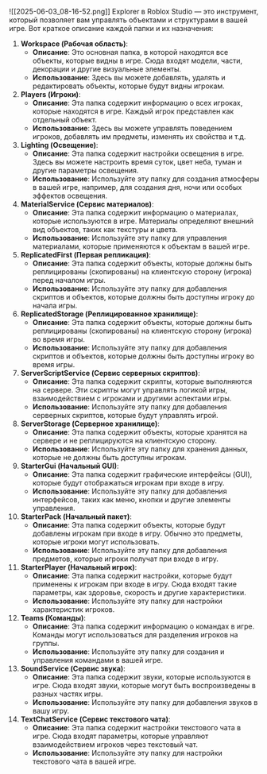 ![[2025-06-03_08-16-52.png]]
Explorer в Roblox Studio — это инструмент, который позволяет вам управлять объектами и структурами в вашей игре. Вот краткое описание каждой папки и их назначения:

1. **Workspace (Рабочая область)**:
    - **Описание**: Это основная папка, в которой находятся все объекты, которые видны в игре. Сюда входят модели, части, декорации и другие визуальные элементы.
    - **Использование**: Здесь вы можете добавлять, удалять и редактировать объекты, которые будут видны игрокам.
2. **Players (Игроки)**:
    - **Описание**: Эта папка содержит информацию о всех игроках, которые находятся в игре. Каждый игрок представлен как отдельный объект.
    - **Использование**: Здесь вы можете управлять поведением игроков, добавлять им предметы, изменять их свойства и т.д.
3. **Lighting (Освещение)**:
    - **Описание**: Эта папка содержит настройки освещения в игре. Здесь вы можете настроить время суток, цвет неба, туман и другие параметры освещения.
    - **Использование**: Используйте эту папку для создания атмосферы в вашей игре, например, для создания дня, ночи или особых эффектов освещения.
4. **MaterialService (Сервис материалов)**:
    - **Описание**: Эта папка содержит информацию о материалах, которые используются в игре. Материалы определяют внешний вид объектов, таких как текстуры и цвета.
    - **Использование**: Используйте эту папку для управления материалами, которые применяются к объектам в вашей игре.
5. **ReplicatedFirst (Первая репликация)**:
    - **Описание**: Эта папка содержит объекты, которые должны быть реплицированы (скопированы) на клиентскую сторону (игрока) перед началом игры.
    - **Использование**: Используйте эту папку для добавления скриптов и объектов, которые должны быть доступны игроку до начала игры.
6. **ReplicatedStorage (Реплицированное хранилище)**:
    - **Описание**: Эта папка содержит объекты, которые должны быть реплицированы (скопированы) на клиентскую сторону (игрока) во время игры.
    - **Использование**: Используйте эту папку для добавления скриптов и объектов, которые должны быть доступны игроку во время игры.
7. **ServerScriptService (Сервис серверных скриптов)**:
    - **Описание**: Эта папка содержит скрипты, которые выполняются на сервере. Эти скрипты могут управлять логикой игры, взаимодействием с игроками и другими аспектами игры.
    - **Использование**: Используйте эту папку для добавления серверных скриптов, которые будут управлять игрой.
8. **ServerStorage (Серверное хранилище)**:
    - **Описание**: Эта папка содержит объекты, которые хранятся на сервере и не реплицируются на клиентскую сторону.
    - **Использование**: Используйте эту папку для хранения данных, которые не должны быть доступны игрокам.
9. **StarterGui (Начальный GUI)**:
    - **Описание**: Эта папка содержит графические интерфейсы (GUI), которые будут отображаться игрокам при входе в игру.
    - **Использование**: Используйте эту папку для добавления интерфейсов, таких как меню, кнопки и другие элементы управления.
10. **StarterPack (Начальный пакет)**:
    - **Описание**: Эта папка содержит объекты, которые будут добавлены игрокам при входе в игру. Обычно это предметы, которые игроки могут использовать.
    - **Использование**: Используйте эту папку для добавления предметов, которые игроки получат при входе в игру.
11. **StarterPlayer (Начальный игрок)**:
    - **Описание**: Эта папка содержит настройки, которые будут применены к игрокам при входе в игру. Сюда входят такие параметры, как здоровье, скорость и другие характеристики.
    - **Использование**: Используйте эту папку для настройки характеристик игроков.
12. **Teams (Команды)**:
    - **Описание**: Эта папка содержит информацию о командах в игре. Команды могут использоваться для разделения игроков на группы.
    - **Использование**: Используйте эту папку для создания и управления командами в вашей игре.
13. **SoundService (Сервис звука)**:
    - **Описание**: Эта папка содержит звуки, которые используются в игре. Сюда входят звуки, которые могут быть воспроизведены в разных частях игры.
    - **Использование**: Используйте эту папку для добавления звуков в вашу игру.
14. **TextChatService (Сервис текстового чата)**:
    - **Описание**: Эта папка содержит настройки текстового чата в игре. Сюда входят параметры, которые управляют взаимодействием игроков через текстовый чат.
    - **Использование**: Используйте эту папку для настройки текстового чата в вашей игре.